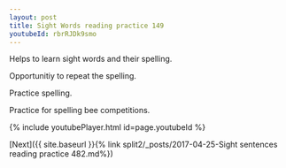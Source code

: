 ```yaml
---
layout: post
title: Sight Words reading practice 149
youtubeId: rbrRJDk9smo
---
```

 
 
Helps to learn sight words and their spelling.

Opportunitiy to repeat the spelling. 

Practice spelling. 
 
Practice for spelling bee competitions. 
 
{% include youtubePlayer.html id=page.youtubeId %}
 
 

[Next]({{ site.baseurl }}{% link  split2/_posts/2017-04-25-Sight sentences reading practice 482.md%})
 
